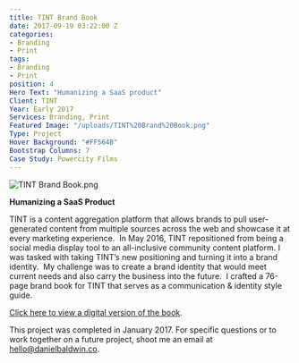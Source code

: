 ```yaml
---
title: TINT Brand Book
date: 2017-09-19 03:22:00 Z
categories:
- Branding
- Print
tags:
- Branding
- Print
position: 4
Hero Text: "​Humanizing a SaaS product"
Client: TINT
Year: Early 2017
Services: Branding, Print
Featured Image: "/uploads/TINT%20Brand%20Book.png"
Type: Project
Hover Background: "#FF564B"
Bootstrap Columns: 7
Case Study: Powercity Films
---
```


![TINT Brand Book.png](/uploads/TINT%20Brand%20Book.png)​

**Humanizing a SaaS Product**

​​TINT is a content aggregation platform that allows brands to pull user-generated content from multiple sources across the web and showcase it at every marketing experience. 
​​
​​In May 2016, TINT repositioned from being a social media display tool to an all-inclusive community content platform. I was tasked with taking TINT’s new positioning and turning it into a brand identity.
​​
​​My challenge was to create a brand identity that would meet current needs and also carry the business into the future.
​​
​​I crafted a 76-page brand book for TINT that serves as a communication & identity style guide.

[Click here to view a digital version of the book](/uploads/Brand%20Book.pdf).

This project was completed in January 2017. For specific questions or to work together on a future project, shoot me an email at [hello@danielbaldwin.co](mailto:hello@danielbaldwin.co).